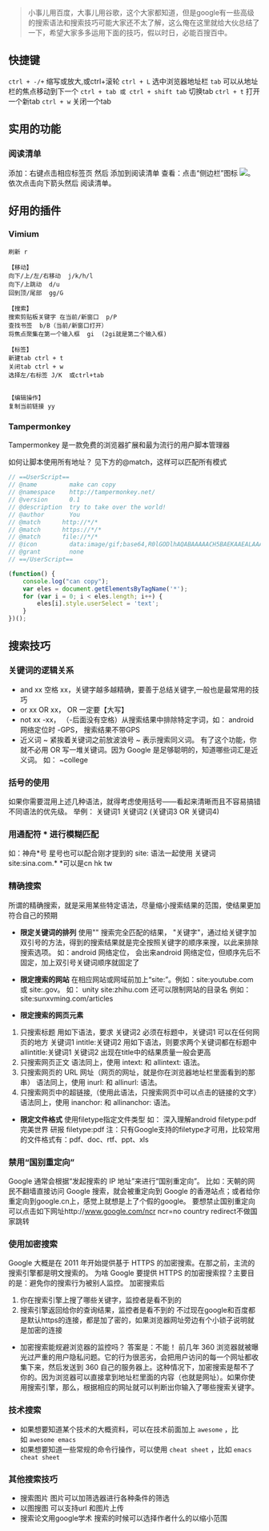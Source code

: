 > 小事儿用百度，大事儿用谷歌，这个大家都知道，但是google有一些高级的搜索语法和搜索技巧可能大家还不太了解，这么俺在这里就给大伙总结了一下，希望大家多多运用下面的技巧，假以时日，必能百搜百中。

## 快捷键
`ctrl + -/+` 缩写或放大,或ctrl+滚轮
`ctrl + L` 选中浏览器地址栏
`tab`   可以从地址栏的焦点移动到下一个
`ctrl + tab 或 ctrl + shift tab` 切换tab
`ctrl + t` 打开一个新tab
`ctrl + w` 关闭一个tab

## 实用的功能
### 阅读清单
添加：右键点击相应标签页 然后 添加到阅读清单
查看：点击“侧边栏”图标 ![](https://storage.googleapis.com/support-kms-prod/Pwg2wh6CWlXKeSZsQhqaYcrEAQ1rvwMfXSXx)。依次点击向下箭头然后 阅读清单。


## 好用的插件
### Vimium
```
刷新 r

【移动】
向下/上/左/右移动  j/k/h/l
向下/上跳动  d/u
回到顶/尾部  gg/G

【搜索】
搜索剪贴板关键字 在当前/新窗口  p/P
查找书签  b/B（当前/新窗口打开）
将焦点聚集在第一个输入框  gi  (2gi就是第二个输入框)

【标签】
新建tab ctrl + t
关闭tab ctrl + w
选择左/右标签 J/K  或ctrl+tab


【编辑操作】
复制当前链接 yy

```


###  Tampermonkey 
Tampermonkey  是一款免费的浏览器扩展和最为流行的用户脚本管理器

如何让脚本使用所有地址？
见下方的@match，这样可以匹配所有模式
```js
// ==UserScript==
// @name         make can copy
// @namespace    http://tampermonkey.net/
// @version      0.1
// @description  try to take over the world!
// @author       You
// @match      http://*/*
// @match      https://*/*
// @match      file://*/*
// @icon         data:image/gif;base64,R0lGODlhAQABAAAAACH5BAEKAAEALAAAAAABAAEAAAICTAEAOw==
// @grant        none
// ==/UserScript==

(function() {
    console.log("can copy");
    var eles = document.getElementsByTagName('*');
    for (var i = 0; i < eles.length; i++) {
        eles[i].style.userSelect = 'text';
    }
})();
```

## 搜索技巧
### 关键词的逻辑关系
* and
xx 空格 xx，关键字越多越精确，要善于总结关键字,一般也是最常用的技巧
* or
xx OR xx， OR 一定要【大写】
* not
xx -xx， （-后面没有空格）从搜索结果中排除特定字词，如： android 网络定位时 -GPS， 搜索结果不带GPS
* 近义词
~ 紧挨着关键词之前放波浪号 ~ 表示搜索同义词。
有了这个功能，你就不必用 OR 写一堆关键词。因为 Google 是足够聪明的，知道哪些词汇是近义词。 如： ~college
### 括号的使用
如果你需要混用上述几种语法，就得考虑使用括号——看起来清晰而且不容易搞错不同语法的优先级。
举例：
关键词1 关键词2 (关键词3 OR 关键词4)

### 用通配符 * 进行模糊匹配
如：神舟\*号
星号也可以配合刚才提到的 site: 语法一起使用
关键词 site:sina.com.\* \*可以是cn hk tw

### 精确搜索
所谓的精确搜索，就是采用某些特定语法，尽量缩小搜索结果的范围，使结果更加符合自己的预期

* **限定关键词的排列**
使用"" 搜索完全匹配的结果， "关键字"，通过给关键字加双引号的方法，得到的搜索结果就是完全按照关键字的顺序来搜，以此来排除搜索选项。
如：android 网络定位， 会出来android 网络定位，但顺序先后不固定，加上双引号关键词顺序就固定了

* **限定搜索的网站**
在相应网站或网域前加上“site:”。例如：site:youtube.com 或 site:.gov。 如： unity site:zhihu.com
还可以限制网站的目录名 例如：site:sunxvming.com/articles

* **限定搜索的网页元素**
1. 只搜索标题
用如下语法，要求 关键词2 必须在标题中，关键词1 可以在任何网页的地方
关键词1 intitle:关键词2
用如下语法，则要求两个关键词都在标题中
allintitle:关键词1 关键词2
出现在title中的结果质量一般会更高
2. 只搜索网页正文
语法同上，使用 intext: 和 allintext: 语法。
3. 只搜索网页的 URL 网址（网页的网址，就是你在浏览器地址栏里面看到的那串）
语法同上，使用 inurl: 和 allinurl: 语法。
4. 只搜索网页中的超链接,（使用此语法，只搜索网页中可以点击的链接的文字）
语法同上，使用 inanchor: 和 allinanchor: 语法。

* **限定文件格式**
使用filetype指定文件类型 如： 深入理解android filetype:pdf 完美世界 研报 filetype:pdf 注：只有Google支持的filetype才可用，比较常用的文件格式有：pdf、doc、rtf、ppt、xls



### 禁用“国别重定向”
Google 通常会根据“发起搜索的 IP 地址”来进行“国别重定向”。
比如：天朝的网民不翻墙直接访问 Google 搜索，就会被重定向到 Google 的香港站点；或者给你重定向到google.cn上，感觉上就想是上了个假的google。
要想禁止国别重定向可以点击如下网址http://www.google.com/ncr
ncr=no country redirect不做国家跳转

### 使用加密搜索
Google 大概是在 2011 年开始提供基于 HTTPS 的加密搜索。在那之前，主流的搜索引擎都是明文搜索的。
为啥 Google 要提供 HTTPS 的加密搜索捏？主要目的是：避免你的搜索行为被别人监控。
加密搜索后
1. 你在搜索引擎上搜了哪些关键字，监控者是看不到的
2. 搜索引擎返回给你的查询结果，监控者是看不到的
不过现在google和百度都是默认https的连接，都是加了密的，如果浏览器网址旁边有个小锁子说明就是加密的连接
* 加密搜索能规避浏览器的监控吗？
答案是：不能！
前几年 360 浏览器就被曝光过严重的用户隐私问题。它的行为很恶劣，会把用户访问的每一个网址都收集下来，然后发送到 360 自己的服务器上。这种情况下，加密搜索是帮不了你的。因为浏览器可以直接拿到地址栏里面的内容（也就是网址）。如果你使用搜索引擎，那么，根据相应的网址就可以判断出你输入了哪些搜索关键字。

### 技术搜索
- 如果想要知道某个技术的大概资料，可以在技术前面加上 `awesome` ，比如 `awesome emacs`
- 如果想要知道一些常规的命令行操作，可以使用 `cheat sheet` ，比如 `emacs cheat sheet`

### 其他搜索技巧
* 搜索图片
图片可以加筛选器进行各种条件的筛选
* 以图搜图
可以支持url 和图片上传
* 搜索论文用google学术
搜索的时候可以选择作者什么的以缩小范围


